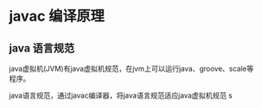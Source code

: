 # javac 编译原理

## java 语言规范

java虚拟机(JVM)有java虚拟机规范，在jvm上可以运行java、groove、scale等程序。

java语言规范，通过javac编译器，将java语言规范适应java虚拟机规范
s


